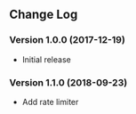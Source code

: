 ## Change Log
### Version 1.0.0 (2017-12-19)
- Initial release
### Version 1.1.0 (2018-09-23)
- Add rate limiter
